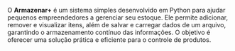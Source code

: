 O **Armazenar+** é um sistema simples desenvolvido em Python para ajudar pequenos empreendedores a gerenciar seu estoque. Ele permite adicionar, remover e visualizar itens, além de salvar e carregar dados de um arquivo, garantindo o armazenamento contínuo das informações. O objetivo é oferecer uma solução prática e eficiente para o controle de produtos.
